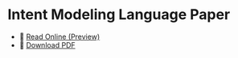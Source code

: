 # Intent Modeling Language Paper
- 📖 [Read Online (Preview)](https://github.com/RonItelman/intent-modeling-language/blob/main/Intent_Modeling_Language_for_Text_to_SQL_Queries.pdf)
- 📄 [Download PDF](https://raw.githubusercontent.com/RonItelman/intent-modeling-language/main/Intent_Modeling_Language_for_Text_to_SQL_Queries.pdf)
